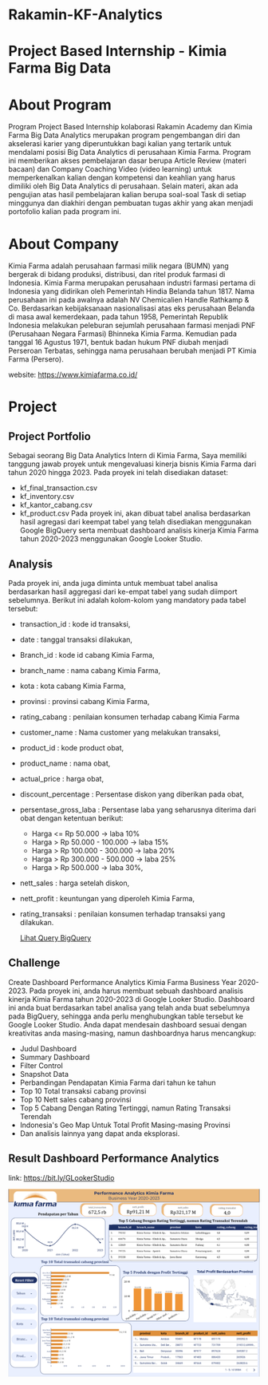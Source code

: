 # Rakamin-KF-Analytics
# Project Based Internship - Kimia Farma Big Data
# About Program
Program Project Based Internship kolaborasi Rakamin Academy dan Kimia Farma Big Data Analytics merupakan program pengembangan diri dan akselerasi karier yang diperuntukkan bagi kalian yang tertarik untuk mendalami posisi Big Data Analytics di perusahaan Kimia Farma. Program ini memberikan akses pembelajaran dasar berupa Article Review (materi bacaan) dan Company Coaching Video (video learning) untuk memperkenalkan kalian dengan kompetensi dan keahlian yang harus dimiliki oleh Big Data Analytics di perusahaan. Selain materi, akan ada pengujian atas hasil pembelajaran kalian berupa soal-soal Task di setiap minggunya dan diakhiri dengan pembuatan tugas akhir yang akan menjadi portofolio kalian pada program ini.
# About Company

Kimia Farma adalah perusahaan farmasi milik negara (BUMN) yang bergerak di bidang produksi, distribusi, dan ritel produk farmasi di Indonesia. Kimia Farma merupakan perusahaan industri farmasi pertama di Indonesia yang didirikan oleh Pemerintah Hindia Belanda tahun 1817. Nama perusahaan ini pada awalnya adalah NV Chemicalien Handle Rathkamp & Co. 
Berdasarkan kebijaksanaan nasionalisasi atas eks perusahaan Belanda di masa awal kemerdekaan, pada tahun 1958, Pemerintah Republik Indonesia melakukan peleburan sejumlah perusahaan farmasi menjadi PNF (Perusahaan Negara Farmasi) Bhinneka Kimia Farma. Kemudian pada tanggal 16 Agustus 1971, bentuk badan hukum PNF diubah menjadi Perseroan Terbatas, sehingga nama perusahaan berubah menjadi PT Kimia Farma (Persero).

website: https://www.kimiafarma.co.id/
# Project
## Project Portfolio
Sebagai seorang Big Data Analytics Intern di Kimia Farma, Saya memiliki tanggung jawab proyek untuk mengevaluasi kinerja bisnis Kimia Farma dari tahun 2020 hingga 2023. Pada proyek ini telah disediakan dataset: 
- kf_final_transaction.csv
- kf_inventory.csv 
- kf_kantor_cabang.csv
- kf_product.csv 
Pada proyek ini, akan dibuat tabel analisa berdasarkan hasil agregasi dari keempat tabel yang telah disediakan menggunakan Google BigQuery serta membuat dashboard analisis kinerja Kimia Farma tahun 2020-2023 menggunakan Google Looker Studio.
## Analysis
Pada proyek ini, anda juga diminta untuk membuat tabel analisa berdasarkan hasil aggregasi dari ke-empat tabel yang sudah diimport sebelumnya. Berikut ini adalah kolom-kolom yang
mandatory pada tabel tersebut:
- transaction_id : kode id transaksi,
- date : tanggal transaksi dilakukan,
- Branch_id : kode id cabang Kimia Farma,
- branch_name : nama cabang Kimia Farma,
- kota : kota cabang Kimia Farma,
- provinsi : provinsi cabang Kimia Farma,
- rating_cabang : penilaian konsumen terhadap cabang Kimia Farma
- customer_name : Nama customer yang melakukan transaksi,
- product_id : kode product obat,
- product_name : nama obat,
- actual_price : harga obat,
- discount_percentage : Persentase diskon yang diberikan pada obat,
- persentase_gross_laba : Persentase laba yang seharusnya diterima dari obat dengan ketentuan berikut:
  - Harga <= Rp 50.000 -> laba 10%
  - Harga > Rp 50.000 - 100.000 -> laba 15%
  - Harga > Rp 100.000 - 300.000 -> laba 20%
  - Harga > Rp 300.000 - 500.000 -> laba 25%
  - Harga > Rp 500.000 -> laba 30%,
- nett_sales : harga setelah diskon,
- nett_profit : keuntungan yang diperoleh Kimia Farma,
- rating_transaksi : penilaian konsumen terhadap transaksi yang dilakukan.

  [Lihat Query BigQuery](https://github.com/AzzatiSahirah/Rakamin-KF-Analytics/blob/2f3e1b558a8b642e2e61caa847e99f34326c5b48/bigquery_analysis.sql)
## Challenge
Create Dashboard Performance Analytics Kimia Farma Business Year 2020-2023. Pada proyek ini, anda harus membuat sebuah dashboard analisis kinerja Kimia Farma tahun 2020-2023 di Google Looker Studio. Dashboard ini anda buat berdasarkan tabel analisa yang telah anda buat sebelumnya pada BigQuery, sehingga anda perlu menghubungkan table tersebut ke Google Looker Studio. Anda dapat mendesain dashboard sesuai dengan kreativitas anda masing-masing, namun dashboardnya harus mencangkup:
- Judul Dashboard
- Summary Dashboard
- Filter Control
- Snapshot Data
- Perbandingan Pendapatan Kimia Farma dari tahun ke tahun
- Top 10 Total transaksi cabang provinsi
- Top 10 Nett sales cabang provinsi
- Top 5 Cabang Dengan Rating Tertinggi, namun Rating Transaksi Terendah
- Indonesia's Geo Map Untuk Total Profit Masing-masing Provinsi
- Dan analisis lainnya yang dapat anda eksplorasi.
  
## Result Dashboard Performance Analytics
link: https://bit.ly/GLookerStudio

![image alt](https://github.com/AzzatiSahirah/Rakamin-KF-Analytics/blob/2070223451c8a465257b61db06ea7bc3fb6586b6/DashboardPerformance)
